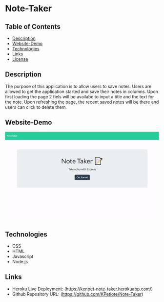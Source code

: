 # Note-Taker
## Table of Contents
  * [Description](#description)
  * [Website-Demo](#website-demo)
  * [Technologies](#technologies)
  * [Links](#links)
  * [License](#license)

## Description
The purpose of this application is to allow users to save notes.
Users are allowed to get the application started and save their notes in columns.
Upon first loading the page 2 fiels will be availabe to input a title and the text for the note.
Upon refreshing the page, the recent saved notes will be there and users can click to delete them.

## Website-Demo
![Alt text](./public/assets/images/note-taker-website.gif "Note-Taker")
 
## Technologies
- CSS
- HTML
- Javascript
- Node.js

## Links
* Heroku Live Deployment: (https://kenpet-note-taker.herokuapp.com/)
* Github Repository URL: (https://github.com/KPetiote/Note-Taker)